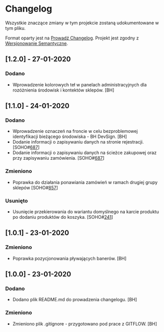 # Changelog

Wszystkie znaczące zmiany w tym projekcie zostaną udokumentowane w tym pliku.

Format oparty jest na [Prowadź Changelog](https://keepachangelog.com/pl/1.0.0/).
Projekt jest zgodny z [Wersjonowanie Semantyczne](https://semver.org/spec/v2.0.0.html).

## [1.2.0] - 27-01-2020

### Dodano

- Wprowadzenie kolorowych teł w panelach administracyjnych dla rozóżnienia środowisk i kontektów sklepów. [BH]

## [1.1.0] - 24-01-2020

### Dodano

- Wprowadzenie oznaczeń na froncie w celu bezproblemowej identyfikacji bieżącego środowiska - BH DevSign. [BH]
- Dodanie informacji o zapisywaniu danych na stronie rejestracji. [SOHO#[687](https://trello.com/c/Mt1NwVNv)]
- Dodanie informacji o zapisywaniu danych na ścieżce zakupowej oraz przy zapisywaniu zamówienia. [SOHO#[687](https://trello.com/c/Mt1NwVNv)]

### Zmieniono

- Poprawka do działania ponawiania zamówień w ramach drugiej grupy sklepów [SOHO#[857](https://trello.com/c/Ws7p1FPN)]

### Usunięto

- Usunięcie przekierowania do wariantu domyślnego na karcie produktu po dodaniu produktów do koszyka. [SOHO#[241](https://trello.com/c/LEBhqn1H)]

## [1.0.1] - 23-01-2020

### Zmieniono

- Poprawka pozycjonowania pływających banerów. [BH]

## [1.0.0] - 23-01-2020

### Dodano

- Dodano plik README.md do prowadzenia changelogu. [BH]

### Zmieniono
 
- Zmieniono plik .gitignore - przygotowano pod prace z GITFLOW. [BH]
